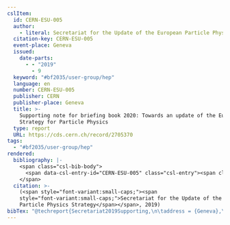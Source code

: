 ```yaml
---
cslItem:
  id: CERN-ESU-005
  author:
    - literal: Secretariat for the Update of the European Particle Physics Strategy
  citation-key: CERN-ESU-005
  event-place: Geneva
  issued:
    date-parts:
      - - "2019"
        - 9
  keyword: "#bf2035/user-group/hep"
  language: en
  number: CERN-ESU-005
  publisher: CERN
  publisher-place: Geneva
  title: >-
    Supporting note for briefing book 2020: Towards an update of the European
    Strategy for Particle Physics
  type: report
  URL: https://cds.cern.ch/record/2705370
tags:
  - "#bf2035/user-group/hep"
rendered:
  bibliography: |-
    <span class="csl-bib-body">
      <span data-csl-entry-id="CERN-ESU-005" class="csl-entry"><span class='author-bib'>Secretariat for the Update of the European Particle Physics Strategy</span>. <span class='date-bib'>(2019)</span>. <span class='title'><i><b><span style="font-style:normal;">Supporting note for briefing book 2020: Towards an update of the European Strategy for Particle Physics</span></b></i></span> (CERN-ESU-005). CERN. <span class='URL'><a href='https://cds.cern.ch/record/2705370'>LINK</a></span></span>
    </span>
  citation: >-
    (<span style="font-variant:small-caps;"><span
    style="font-variant:small-caps;">Secretariat for the Update of the European
    Particle Physics Strategy</span></span>, 2019)
bibTex: "@techreport{Secretariat2019Supporting,\n\taddress = {Geneva},\n\tauthor = {{Secretariat for the Update of the European Particle Physics Strategy}},\n\tyear = {2019},\n\tmonth = {9},\n\tnumber = {CERN-ESU-005},\n\tinstitution = {CERN},\n\ttitle = {Supporting note for briefing book 2020: Towards an update of the {European} {Strategy} for {Particle} {Physics}},\n}\n\n"
---
```

